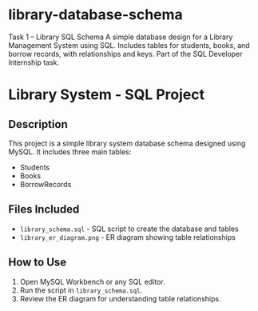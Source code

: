 # library-database-schema
Task 1 – Library SQL Schema A simple database design for a Library Management System using SQL. Includes tables for students, books, and borrow records, with relationships and keys. Part of the SQL Developer Internship task.


# Library System - SQL Project

## Description
This project is a simple library system database schema designed using MySQL. It includes three main tables:
- Students
- Books
- BorrowRecords

## Files Included
- `library_schema.sql` - SQL script to create the database and tables
- `library_er_diagram.png` - ER diagram showing table relationships

## How to Use
1. Open MySQL Workbench or any SQL editor.
2. Run the script in `library_schema.sql`.
3. Review the ER diagram for understanding table relationships.
